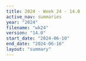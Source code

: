 ```yaml
---
title: 2024 - Week 24 - 14.0
active_nav: summaries
year: "2024"
filename: "wk24"
version: "14.0"
start_date: "2024-06-10"
end_date: "2024-06-16"
layout: "summary"
---
```


